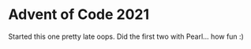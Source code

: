 # Advent of Code 2021

Started this one pretty late oops. Did the first two with Pearl... how fun :)
